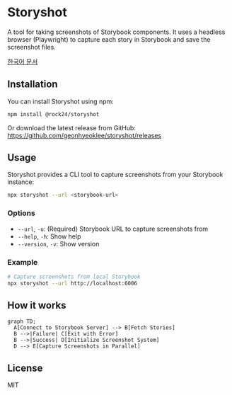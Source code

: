 # Storyshot

A tool for taking screenshots of Storybook components. It uses a headless browser (Playwright) to capture each story in Storybook and save the screenshot files.

[한국어 문서](./README.ko.md)

## Installation

You can install Storyshot using npm:

```bash
npm install @rock24/storyshot
```

Or download the latest release from GitHub:
https://github.com/geonhyeoklee/storyshot/releases

## Usage

Storyshot provides a CLI tool to capture screenshots from your Storybook instance:

```bash
npx storyshot --url <storybook-url>
```

### Options

- `--url`, `-u`: (Required) Storybook URL to capture screenshots from
- `--help`, `-h`: Show help
- `--version`, `-v`: Show version

### Example

```bash
# Capture screenshots from local Storybook
npx storyshot --url http://localhost:6006
```

## How it works

```mermaid
graph TD;
  A[Connect to Storybook Server] --> B[Fetch Stories]
  B -->|Failure| C[Exit with Error]
  B -->|Success| D[Initialize Screenshot System]
  D --> E[Capture Screenshots in Parallel]
```

## License

MIT
